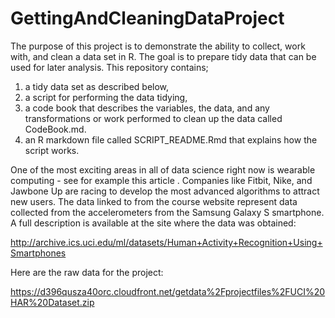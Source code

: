# GettingAndCleaningDataProject

The purpose of this project is to demonstrate the ability to collect, work with, and clean a data set in R. The goal is to prepare tidy data that can be used for later analysis. This repository contains;
1) a tidy data set as described below, 
2) a script for performing the data tidying, 
3) a code book that describes the variables, the data, and any transformations or work performed to clean up the data called CodeBook.md. 
4) an R markdown file called SCRIPT_README.Rmd that explains how the script works.  

One of the most exciting areas in all of data science right now is wearable computing - see for example this article . Companies like Fitbit, Nike, and Jawbone Up are racing to develop the most advanced algorithms to attract new users. The data linked to from the course website represent data collected from the accelerometers from the Samsung Galaxy S smartphone. A full description is available at the site where the data was obtained: 

http://archive.ics.uci.edu/ml/datasets/Human+Activity+Recognition+Using+Smartphones 

Here are the raw data for the project: 

https://d396qusza40orc.cloudfront.net/getdata%2Fprojectfiles%2FUCI%20HAR%20Dataset.zip 




